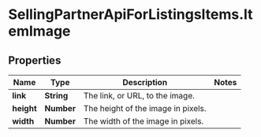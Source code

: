 # SellingPartnerApiForListingsItems.ItemImage

## Properties
Name | Type | Description | Notes
------------ | ------------- | ------------- | -------------
**link** | **String** | The link, or URL, to the image. | 
**height** | **Number** | The height of the image in pixels. | 
**width** | **Number** | The width of the image in pixels. | 


